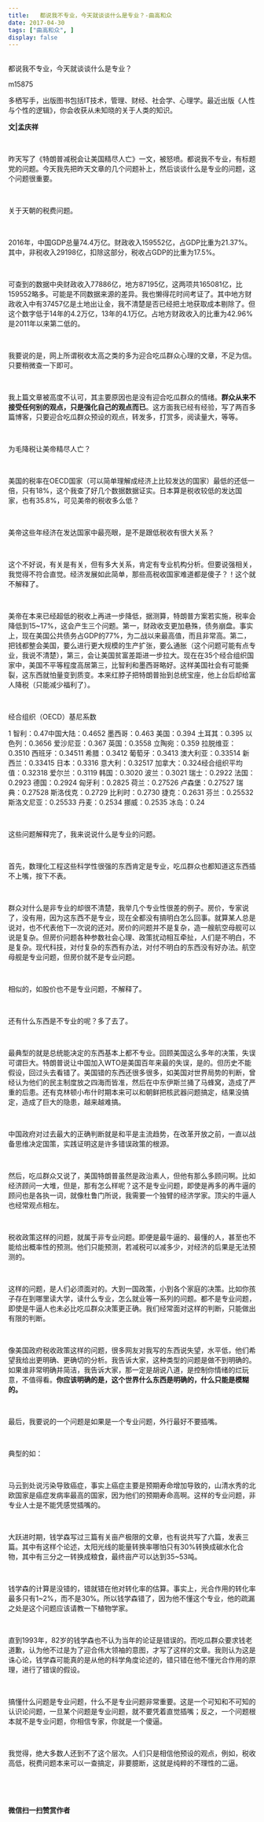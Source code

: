 ```yaml
---
title:   都说我不专业，今天就谈谈什么是专业？-曲高和众
date: 2017-04-30
tags: ["曲高和众", ]
display: false
---
```



## 



都说我不专业，今天就谈谈什么是专业？




m15875




多栖写手，出版图书包括IT技术，管理、财经、社会学、心理学。最近出版《人性与个性的逻辑》，你会收获从未知晓的关于人类的知识。


**文|孟庆祥**

&nbsp;

昨天写了《特朗普减税会让美国精尽人亡》一文，被怒喷。都说我不专业，有标题党的问题。今天我先把昨天文章的几个问题补上，然后谈谈什么是专业的问题，这个问题很重要。

&nbsp;

关于天朝的税费问题。

&nbsp;

2016年，中国GDP总量74.4万亿。财政收入159552亿，占GDP比重为21.37%。其中，非税收入29198亿，扣除这部分，税收占GDP的比重为17.5%。

&nbsp;

可查到的数据中央财政收入77886亿，地方87195亿，这两项共165081亿，比159552略多。可能是不同数据来源的差异。我也懒得花时间考证了。其中地方财政收入中有37457亿是土地出让金，我不清楚是否已经把土地获取成本剔除了。但这个数字低于14年的4.2万亿，13年的4.1万亿。占地方财政收入的比重为42.96%是2011年以来第二低的。

&nbsp;

我要说的是，网上所谓税收太高之类的多为迎合吃瓜群众心理的文章，不足为信。只要稍微查一下即可。

&nbsp;

我上篇文章被高度不认可，其主要原因也是没有迎合吃瓜群众的情绪。**群众从来不接受任何别的观点，只是强化自己的观点而已**。这方面我已经有经验，写了两百多篇博客，只要迎合吃瓜群众预设的观点，转发多，打赏多，阅读量大，等等。

&nbsp;

为毛降税让美帝精尽人亡？

&nbsp;

美国的税率在OECD国家（可以简单理解成经济上比较发达的国家）最低的还低一倍，只有18%，这个我查了好几个数据数据证实。日本算是税收较低的发达国家，也有35.8%，可见美帝的税收多么低？

&nbsp;

美帝这些年经济在发达国家中最亮眼，是不是跟低税收有很大关系？

&nbsp;

这个不好说，有关是有关，但有多大关系，肯定有专业机构分析。但要说强相关，我觉得不符合直觉。经济发展如此简单，那些高税收国家难道都是傻子？！这个就不解释了。

&nbsp;

美帝在本来已经超低的税收上再进一步降低，据测算，特朗普方案若实施，税率会降低到15~17%，这会产生三个问题。第一，财政收支更加悬殊，债务崩盘。事实上，现在美国公共债务占GDP的77%，为二战以来最高值，而且非常高。第二，把钱都整会美国，要么进行更大规模的生产扩张，要么通胀（这个问题可能有点专业，我说不清楚），第三，会让美国贫富差距进一步拉大。现在在35个经合组织国家中，美国不平等程度高居第三，比智利和墨西哥略好。这样美国社会有可能撕裂，这东西就怕量变到质变。本来红脖子把特朗普抬到总统宝座，他上台后却给富人降税（只能减少福利了）。

&nbsp;

经合组织（OECD）基尼系数

1 智利：0.47中国大陆：0.4652 墨西哥：0.463 美国：0.394 土耳其：0.395 以色列：0.3656 爱沙尼亚：0.367 英国：0.3558 立陶宛：0.359 拉脱维亚：0.3510 西班牙：0.34511 希腊：0.3412 葡萄牙：0.3413 澳大利亚：0.33514 新西兰：0.33415 日本：0.3316 意大利：0.32517 加拿大：0.324经合组织平均值：0.32318 爱尔兰：0.3119 韩国：0.3020 波兰：0.3021 瑞士：0.2922 法国：0.2923 德国：0.2924 匈牙利：0.2825 荷兰：0.27526 卢森堡：0.27527 瑞典：0.27528 斯洛伐克：0.2729 比利时：0.2730 捷克：0.2631 芬兰：0.25532 斯洛文尼亚：0.25533 丹麦：0.2534 挪威：0.2535 冰岛：0.24

&nbsp;

这些问题解释完了，我来说说什么是专业的问题。

&nbsp;

首先，数理化工程这些科学性很强的东西肯定是专业，吃瓜群众也都知道这东西插不上嘴，按下不表。

&nbsp;

群众对什么是非专业的却很不清楚，我举几个专业性很差的例子。房价，专家说了，没有用，因为这东西不是专业，现在全都没有搞明白怎么回事。就算某人总是说对，也不代表他下一次说的还对。房价的问题并不是复杂，造一艘航空母舰可以说是复杂。但房价问题各种参数社会心理、政策扰动相互牵扯，人们是不明白，不是复杂。现代科技，对付复杂的东西有办法，对付不明白的东西没有好办法。航空母舰是专业问题，但房价就不是专业问题。

&nbsp;

相似的，如股价也不是专业问题，不解释了。

&nbsp;

还有什么东西是不专业的呢？多了去了。

&nbsp;

最典型的就是总统能决定的东西基本上都不专业。回顾美国这么多年的决策，失误可谓巨大。特朗普说让中国加入WTO是美国百年来最的失误，是的。但历史不能假设，回过头去看错了。美国错的东西还很多很多，如美国对世界局势的判断，曾经认为他们的民主制度放之四海而皆准，然后在中东伊斯兰捅了马蜂窝，造成了严重的后患。还有克林顿小布什时期本来可以和朝鲜把核武器问题搞定，结果没搞定，造成了巨大的隐患，越来越难搞。

&nbsp;

中国政府对过去最大的正确判断就是和平是主流趋势，在改革开放之前，一直以战备思维决定国策，实践证明这是许多错误政策的根源。

&nbsp;

然后，吃瓜群众又说了，美国特朗普虽然是政治素人，但他有那么多顾问啊。比如经济顾问一大堆，但是，那有怎么样呢？这不是专业问题，即使是再多的再牛逼的顾问也是各执一词，就像杜鲁门所说，我需要一个独臂的经济学家。顶尖的牛逼人也经常观点相左。

&nbsp;

税收政策这样的问题，就属于非专业问题。即便是最牛逼的、最懂的人，甚至也不能给出概率性的预测。他们只能预测，若减税可以减多少，对经济的后果是无法预测的。

&nbsp;

这样的问题，是人们必须面对的。大到一国政策，小到各个家庭的决策。比如你孩子存在到哪里读大学，读什么专业，怎么就业等一系列的问题。都不是专业问题，即使是牛逼人也未必比吃瓜群众决策更正确。我们经常面对这样的判断，只能做出有限的判断。

&nbsp;

像美国政府税收政策这样的问题，很多网友对我写的东西说失望，水平低，他们希望我给出更明确、更确切的分析。我告诉大家，这种类型的问题是做不到明确的。如果谁非常明确并简洁，我告诉大家，那一定是胡说八道，是控制你情绪的烂玩意，不值得看。**你应该明确的是，这个世界什么东西是明确的，什么只能是模糊的。**

&nbsp;

最后，我要说的一个问题是如果是一个专业问题，外行最好不要插嘴。

&nbsp;

典型的如：

&nbsp;

马云到处说污染导致癌症，事实上癌症主要是预期寿命增加导致的，山清水秀的北欧国家是癌症发病率最高的国家，因为他们的预期寿命高啊。这样的专业问题，非专业人士是不能凭感觉插嘴的。

&nbsp;

大跃进时期，钱学森写过三篇有关亩产极限的文章，也有说共写了六篇，发表三篇。其中有这样个论述，太阳光线的能量转换率哪怕只有30%转换成碳水化合物，其中有三分之一转换成粮食，最终亩产可以达到35~53吨。

&nbsp;

钱学森的计算是没错的，错就错在他对转化率的估算。事实上，光合作用的转化率最多只有1~2%，而不是30%。所以钱学森错了，因为他不懂这个专业，他的疏漏之处是这个问题应该请教一下植物学家。

&nbsp;

直到1993年，82岁的钱学森也不认为当年的论证是错误的。而吃瓜群众要求钱老道歉，认为他不过是为了迎合伟大领袖的意图，才写了这样的文章。我则认为这是诛心论，钱学森可能真的是从他的科学角度论述的，错只错在他不懂光合作用的原理，进行了错误的假设。

&nbsp;

搞懂什么问题是专业问题，什么不是专业问题非常重要。这是一个可知和不可知的认识论问题，一旦某个问题是专业问题，就不要凭着直觉插嘴；反之，一个问题根本就不是专业问题，你相信专家，你就是一个傻逼。

&nbsp;

我觉得，绝大多数人还到不了这个层次。人们只是相信他预设的观点，例如，税收高低，税费问题本来可以一查搞定，非要臆断，这就是纯粹的不理性的二逼。

&nbsp;

&nbsp;




**微信扫一扫赞赏作者**